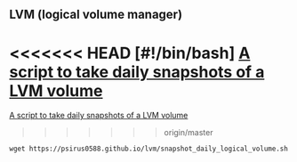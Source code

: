 ## LVM (logical volume manager)

<<<<<<< HEAD
[#!/bin/bash] [A script to take daily snapshots of a LVM volume](snapshot_daily_logical_volume.md)
=======
[A script to take daily snapshots of a LVM volume](snapshot_daly_logical_volume.md)
>>>>>>> origin/master
	
	wget https://psirus0588.github.io/lvm/snapshot_daily_logical_volume.sh

